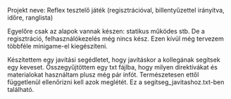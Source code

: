 Projekt neve: Reflex tesztelő játék (regisztrációval, billentyűzettel irányítva, időre, ranglista)

Egyelőre csak az alapok vannak készen: statikus működes stb. De a regisztráció, felhasználókezelés még nincs kész. Ezen kívül még tervezem többféle minigame-el kiegészíteni.

Készítettem egy javítási segédletet, hogy javításkor a kollegának segítsek egy keveset. Összegyűjtöttem egy txt fájlba, hogy milyen direktívákat és materialokat használtam plusz még pár infót.
Természetesen ettől függetlenül ellenőrizni kell azok meglétét. Ez a segitseg_javitashoz.txt-ben található.
